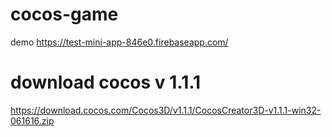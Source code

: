 # cocos-game
demo https://test-mini-app-846e0.firebaseapp.com/

# download cocos v 1.1.1
https://download.cocos.com/Cocos3D/v1.1.1/CocosCreator3D-v1.1.1-win32-061616.zip

